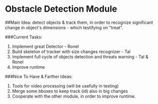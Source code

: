 # Obstacle Detection Module
##Main Idea:
detect objects & track them, in order to recognize significant change in object's dimensions - which testifying on "treat".

###Current Tasks:
1. Implement great Detector - Ronel
2. Build skeleton of tracker with size changes recognizer - Tal
3. Implement full cycle of objects detection and threats warning - Tal & Ronel
4. Improve runtime

###Nice To Have & Farther Ideas:
1. Tools for video processing (will be usefully in testing)
2. Merge some bboxes to keep track (id) also in big changes
3. Cooperate with the other module, in order to improve runtime.